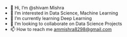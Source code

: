 - 👋 Hi, I’m @shivam Mishra
- 👀 I’m interested in Data Science, Machine Learning
- 🌱 I’m currently learning Deep Learning
- 💞️ I’m looking to collaborate on Data Science Projects
- 📫 How to reach me ammishra8298@gmail.com

<!---
shivam00Mishra/shivam00Mishra is a ✨ special ✨ repository because its `README.md` (this file) appears on your GitHub profile.
You can click the Preview link to take a look at your changes.
--->
